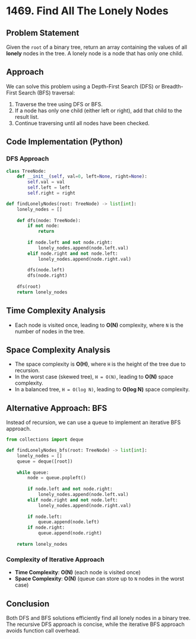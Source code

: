 # 1469. Find All The Lonely Nodes

## Problem Statement

Given the `root` of a binary tree, return an array containing the values of all **lonely** nodes in the tree. A lonely node is a node that has only one child.

## Approach

We can solve this problem using a Depth-First Search (DFS) or Breadth-First Search (BFS) traversal:

1. Traverse the tree using DFS or BFS.
2. If a node has only one child (either left or right), add that child to the result list.
3. Continue traversing until all nodes have been checked.

## Code Implementation (Python)

### DFS Approach

```python
class TreeNode:
    def __init__(self, val=0, left=None, right=None):
        self.val = val
        self.left = left
        self.right = right

def findLonelyNodes(root: TreeNode) -> list[int]:
    lonely_nodes = []
    
    def dfs(node: TreeNode):
        if not node:
            return
        
        if node.left and not node.right:
            lonely_nodes.append(node.left.val)
        elif node.right and not node.left:
            lonely_nodes.append(node.right.val)
        
        dfs(node.left)
        dfs(node.right)
    
    dfs(root)
    return lonely_nodes
```

## Time Complexity Analysis

- Each node is visited once, leading to **O(N)** complexity, where `N` is the number of nodes in the tree.

## Space Complexity Analysis

- The space complexity is **O(H)**, where `H` is the height of the tree due to recursion.
- In the worst case (skewed tree), `H = O(N)`, leading to **O(N)** space complexity.
- In a balanced tree, `H = O(log N)`, leading to **O(log N)** space complexity.

## Alternative Approach: BFS

Instead of recursion, we can use a queue to implement an iterative BFS approach.

```python
from collections import deque

def findLonelyNodes_bfs(root: TreeNode) -> list[int]:
    lonely_nodes = []
    queue = deque([root])
    
    while queue:
        node = queue.popleft()
        
        if node.left and not node.right:
            lonely_nodes.append(node.left.val)
        elif node.right and not node.left:
            lonely_nodes.append(node.right.val)
        
        if node.left:
            queue.append(node.left)
        if node.right:
            queue.append(node.right)
    
    return lonely_nodes
```

### Complexity of Iterative Approach

- **Time Complexity**: **O(N)** (each node is visited once)
- **Space Complexity**: **O(N)** (queue can store up to `N` nodes in the worst case)

## Conclusion

Both DFS and BFS solutions efficiently find all lonely nodes in a binary tree. The recursive DFS approach is concise, while the iterative BFS approach avoids function call overhead.